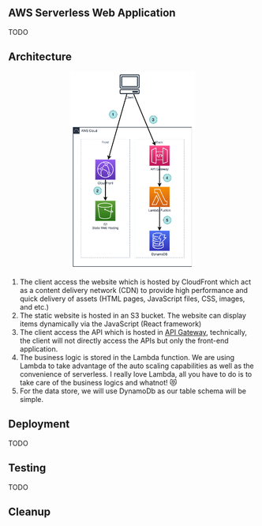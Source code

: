 ## AWS Serverless Web Application

TODO

## Architecture

<p align="center">
  <img width=50% src="diagram/diagram.drawio.png">
</p>

1. The client access the website which is hosted by CloudFront which act as a content delivery network (CDN) to provide high performance and quick delivery of assets (HTML pages, JavaScript files, CSS, images, and etc.)
2. The static website is hosted in an S3 bucket. The website can display items dynamically via the JavaScript (React framework)
3. The client access the API which is hosted in [API Gateway](https://aws.amazon.com/api-gateway/), technically, the client will not directly access the APIs but only the front-end application.
4. The business logic is stored in the Lambda function. We are using Lambda to take advantage of the auto scaling capabilities as well as the convenience of serverless. I really love Lambda, all you have to do is to take care of the business logics and whatnot! 😻
5. For the data store, we will use DynamoDb as our table schema will be simple.

## Deployment

TODO

## Testing

TODO

## Cleanup
